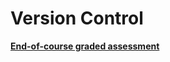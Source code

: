 # Version Control

[**End-of-course graded assessment**](Version%20Control%201d51c50811e348ffb8d8093213ef9998/End-of-course%20graded%20assessment%200fc7aabc48ff4af18efa59ade9834dc8.md)